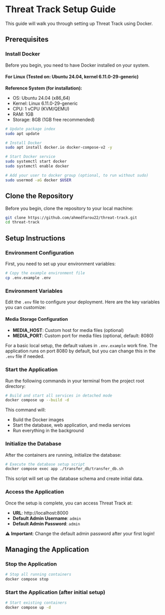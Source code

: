 # Threat Track Setup Guide

This guide will walk you through setting up Threat Track using Docker.

## Prerequisites

### Install Docker

Before you begin, you need to have Docker installed on your system.

#### For Linux (Tested on: Ubuntu 24.04, kernel 6.11.0-29-generic)

**Reference System (for installation):**

- OS: Ubuntu 24.04 (x86_64)
- Kernel: Linux 6.11.0-29-generic
- CPU: 1 vCPU (KVM/QEMU)
- RAM: 1GB
- Storage: 8GB (1GB free recommended)

```bash
# Update package index
sudo apt update

# Install Docker
sudo apt install docker.io docker-compose-v2 -y

# Start Docker service
sudo systemctl start docker
sudo systemctl enable docker

# Add your user to docker group (optional, to run without sudo)
sudo usermod -aG docker $USER
```

## Clone the Repository

Before you begin, clone the repository to your local machine:

```bash
git clone https://github.com/ahmedfarou22/threat-track.git
cd threat-track
```

## Setup Instructions

### Environment Configuration

First, you need to set up your environment variables:

```bash
# Copy the example environment file
cp .env.example .env
```

### Environment Variables

Edit the `.env` file to configure your deployment. Here are the key variables you can customize:

#### Media Storage Configuration

- **MEDIA_HOST**: Custom host for media files (optional)
- **MEDIA_PORT**: Custom port for media files (optional, default: 8080)

For a basic local setup, the default values in `.env.example` work fine. The application runs on port 8080 by default, but you can change this in the `.env` file if needed.

### Start the Application

Run the following commands in your terminal from the project root directory:

```bash
# Build and start all services in detached mode
docker compose up --build -d
```

This command will:

- Build the Docker images
- Start the database, web application, and media services
- Run everything in the background

### Initialize the Database

After the containers are running, initialize the database:

```bash
# Execute the database setup script
docker compose exec app ./transfer_db/transfer_db.sh
```

This script will set up the database schema and create initial data.

### Access the Application

Once the setup is complete, you can access Threat Track at:

- **URL**: http://localhost:8000
- **Default Admin Username**: `admin`
- **Default Admin Password**: `admin`

⚠️ **Important**: Change the default admin password after your first login!

## Managing the Application

### Stop the Application

```bash
# Stop all running containers
docker compose stop
```

### Start the Application (after initial setup)

```bash
# Start existing containers
docker compose up -d
```

